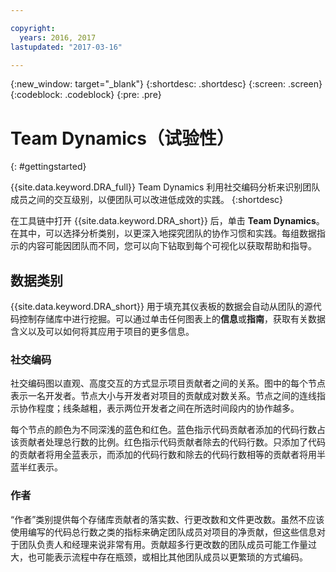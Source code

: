```yaml
---

copyright:
  years: 2016, 2017
lastupdated: "2017-03-16"

---
```


{:new_window: target="_blank"}
{:shortdesc: .shortdesc}
{:screen: .screen}
{:codeblock: .codeblock}
{:pre: .pre}

# Team Dynamics（试验性）
{: #gettingstarted}

{{site.data.keyword.DRA_full}} Team Dynamics 利用社交编码分析来识别团队成员之间的交互级别，以便团队可以改进低成效的实践。
{:shortdesc}

在工具链中打开 {{site.data.keyword.DRA_short}} 后，单击 **Team Dynamics**。在其中，可以选择分析类别，以更深入地探究团队的协作习惯和实践。每组数据指示的内容可能因团队而不同，您可以向下钻取到每个可视化以获取帮助和指导。  

## 数据类别

{{site.data.keyword.DRA_short}} 用于填充其仪表板的数据会自动从团队的源代码控制存储库中进行挖掘。可以通过单击任何图表上的**信息**或**指南**，获取有关数据含义以及可以如何将其应用于项目的更多信息。

### 社交编码

社交编码图以直观、高度交互的方式显示项目贡献者之间的关系。图中的每个节点表示一名开发者。节点大小与开发者对项目的贡献成对数关系。节点之间的连线指示协作程度；线条越粗，表示两位开发者之间在所选时间段内的协作越多。 

每个节点的颜色为不同深浅的蓝色和红色。蓝色指示代码贡献者添加的代码行数占该贡献者处理总行数的比例。红色指示代码贡献者除去的代码行数。只添加了代码的贡献者将用全蓝表示，而添加的代码行数和除去的代码行数相等的贡献者将用半蓝半红表示。 

### 作者

“作者”类别提供每个存储库贡献者的落实数、行更改数和文件更改数。虽然不应该使用编写的代码总行数之类的指标来确定团队成员对项目的净贡献，但这些信息对于团队负责人和经理来说非常有用。贡献超多行更改数的团队成员可能工作量过大，也可能表示流程中存在瓶颈，或相比其他团队成员以更繁琐的方式编码。 
